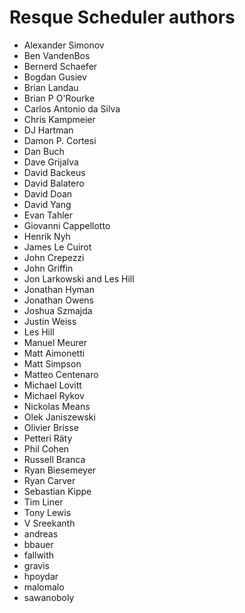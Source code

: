 Resque Scheduler authors
========================

- Alexander Simonov
- Ben VandenBos
- Bernerd Schaefer
- Bogdan Gusiev
- Brian Landau
- Brian P O'Rourke
- Carlos Antonio da Silva
- Chris Kampmeier
- DJ Hartman
- Damon P. Cortesi
- Dan Buch
- Dave Grijalva
- David Backeus
- David Balatero
- David Doan
- David Yang
- Evan Tahler
- Giovanni Cappellotto
- Henrik Nyh
- James Le Cuirot
- John Crepezzi
- John Griffin
- Jon Larkowski and Les Hill
- Jonathan Hyman
- Jonathan Owens
- Joshua Szmajda
- Justin Weiss
- Les Hill
- Manuel Meurer
- Matt Aimonetti
- Matt Simpson
- Matteo Centenaro
- Michael Lovitt
- Michael Rykov
- Nickolas Means
- Olek Janiszewski
- Olivier Brisse
- Petteri Räty
- Phil Cohen
- Russell Branca
- Ryan Biesemeyer
- Ryan Carver
- Sebastian Kippe
- Tim Liner
- Tony Lewis
- V Sreekanth
- andreas
- bbauer
- fallwith
- gravis
- hpoydar
- malomalo
- sawanoboly
